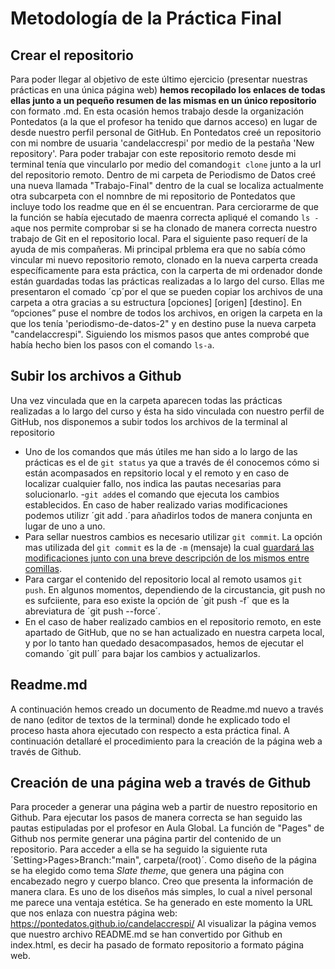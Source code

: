 # Metodología de la Práctica Final 
## Crear el repositorio 
Para poder llegar al objetivo de este último ejercicio (presentar nuestras prácticas en una única página web) **hemos recopilado los enlaces de todas ellas junto a un pequeño resumen de las mismas en un único repositorio** con formato .md. En esta ocasión hemos trabajo desde la organización Pontedatos (a la que el profesor ha tenido que darnos acceso) en lugar de desde nuestro perfil personal de GitHub. En Pontedatos creé un repositorio con mi nombre de usuaria 'candelaccrespi' por medio de la pestaña 'New repository'. 
Para poder trabajar con este repositorio remoto desde mi terminal tenía que vincularlo por medio del comando`git clone` junto a la url del repositorio remoto. Dentro de mi carpeta de Periodismo de Datos creé una nueva llamada "Trabajo-Final" dentro de la cual se localiza actualmente otra subcarpeta con el nomnbre de mi repositorio de Pontedatos que incluye todo los readme que en él se encuentran. Para cerciorarme de que la función se había ejecutado de maenra correcta apliqué el comando `ls -a`que nos permite comprobar si se ha clonado de manera correcta nuestro trabajo de Git en el repositorio local. 
Para el siguiente paso requerí de la ayuda de mis compañeras. Mi principal prblema era que no sabía cómo vincular mi nuevo repositorio remoto, clonado en la nueva carperta creada específicamente para esta práctica, con la carperta de mi ordenador donde están guardadas todas las prácticas realizadas a lo largo del curso. Ellas me presentaron el comado ´cp´por el que se pueden copiar los archivos de una carpeta a otra gracias a su estructura [opciones] [origen] [destino]. En “opciones” puse el nombre de todos los archivos, en  origen la carpeta en la que los tenía 'periodismo-de-datos-2" y en destino puse la nueva carpeta "candelaccrespi". Siguiendo los mismos pasos que antes comprobé que había hecho bien los pasos con el comando `ls-a`. 
## Subir los archivos a Github 
Una vez vinculada que en la carpeta aparecen todas las prácticas realizadas a lo largo del curso y ésta ha sido vinculada con nuestro perfil de GitHub, nos disponemos a subir todos los archivos de la terminal al repositorio
- Uno de los comandos que más útiles me han sido a lo largo de las prácticas es el de `git status` ya que a través de él conocemos cómo si están acompasados en repsitorio local y el remoto y en caso de localizar cualquier fallo, nos indica las pautas necesarias para solucionarlo. 
-`git add`es el comando que ejecuta los cambios establecidos. En caso de haber realizado varias modificaciones podemos utilizr ´git add .´para añadirlos todos de manera conjunta en lugar de uno a uno. 
- Para sellar nuestros cambios es necesario utilizar `git commit`. La opción mas utilizada del `git commit` es la de `-m` (mensaje) la cual [guardará las modificaciones junto con una breve descripción de los mismos entre comillas](https://www.freecodecamp.org/espanol/news/el-comando-git-commit-explicado/). 
- Para cargar el contenido del repositorio local al remoto usamos  `git push`. En algunos momentos, dependiendo de la circustancia, git push no es sufciiente, para eso existe la opción de ´git push -f´ que es la abreviatura de ´git push --force´. 
- En el caso de haber realizado cambios en el repositorio remoto, en este apartado de GitHub, que no se han actualizado en nuestra carpeta local, y por lo tanto han quedado desacompasados, hemos de ejecutar el comando ´git pull´ para bajar los cambios y actualizarlos. 
## Readme.md
A continuación hemos creado un documento de Readme.md nuevo a través de nano (editor de textos de la terminal) donde he explicado todo el proceso hasta ahora ejecutado con respecto a esta práctica final. A continuación detallaré el procedimiento para la creación de la página web a través de Github. 
## Creación de una página web a través de Github 
Para proceder a generar una página web a partir de nuestro repositorio en Github. Para ejecutar los pasos de manera correcta se han seguido las pautas estipuladas por el profesor en Aula Global. 
La función de "Pages" de Github nos permite generar una página partir del contenido de un repositorio. Para acceder a ella se ha seguido la siguiente ruta ´Setting>Pages>Branch:"main", carpeta/(root)´. 
Como diseño de la página se ha elegido como tema  *Slate theme*, que genera una página con encabezado negro y cuerpo blanco. Creo que presenta la información de manera clara. Es uno de los diseños más simples, lo cual a nivel personal me parece una ventaja estética.
Se ha generado en este momento la URL que nos enlaza con nuestra página web: https://pontedatos.github.io/candelaccrespi/ 
Al visualizar la página vemos que nuestro archivo README.md se han convertido por Github en index.html, es decir ha pasado de formato repositorio a formato página web.



